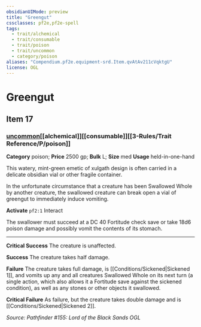 ```yaml
---
obsidianUIMode: preview
title: "Greengut"
cssclasses: pf2e,pf2e-spell
tags:
  - trait/alchemical
  - trait/consumable
  - trait/poison
  - trait/uncommon
  - category/poison
aliases: "Compendium.pf2e.equipment-srd.Item.qvAtAv211cVqktgU"
license: OGL
---
```

# Greengut
## Item 17
### [uncommon](uncommon "Uncommon Rarity Trait")[[alchemical]][[consumable]][[3-Rules/Trait Reference/P/poison]]

**Category** poison; 
**Price** 2500 gp; 
**Bulk** L; **Size** med
**Usage** held-in-one-hand

This watery, mint-green emetic of xulgath design is often carried in a delicate obsidian vial or other fragile container.

In the unfortunate circumstance that a creature has been Swallowed Whole by another creature, the swallowed creature can break open a vial of greengut to immediately induce vomiting.

**Activate** `pf2:1` Interact

The swallower must succeed at a DC 40 Fortitude check save or take 18d6 poison damage and possibly vomit the contents of its stomach.

* * *

**Critical Success** The creature is unaffected.

**Success** The creature takes half damage.

**Failure** The creature takes full damage, is [[Conditions/Sickened|Sickened 1]], and vomits up any and all creatures Swallowed Whole on its next turn (a single action, which also allows it a Fortitude save against the sickened condition), as well as any stones or other objects it swallowed.

**Critical Failure** As failure, but the creature takes double damage and is [[Conditions/Sickened|Sickened 2]].

*Source: Pathfinder #155: Lord of the Black Sands*
*OGL*